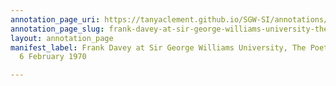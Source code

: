 ```yaml
---
annotation_page_uri: https://tanyaclement.github.io/SGW-SI/annotations/frank-davey-at-sir-george-williams-university-the-poetry-series-6-february-1970-canvas-1-toc.json
annotation_page_slug: frank-davey-at-sir-george-williams-university-the-poetry-series-6-february-1970-canvas-1-toc
layout: annotation_page
manifest_label: Frank Davey at Sir George Williams University, The Poetry Series,
  6 February 1970

---
```


